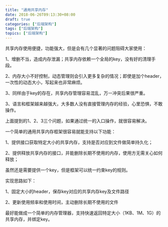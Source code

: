 ```yaml
---
title: "通用共享内存"
date: 2018-06-26T09:13:30+08:00
draft: true
categories: ["后端架构"]
tags: ["后端架构"]
topics: ["后端架构"]
---
```



共享内存使用便捷，功能强大，但是会有几个显著的问题阻碍大家使用：

1、增删不当，造成内存泄漏；共享内存依赖一个全局的key，没有好的清理手段。

2、内存大小不好控制，动态管理则会引入更多复杂的情况；即使是加个header，一次性的动态大小，写起来也非常麻烦。

3、同样由于key的存在，共享内存管理容易混乱，万一冲突后果很严重。

3、语言和框架越来越强大，大多数人没有直接管理内存的经验，心里恐惧，不敢操作。

<!--more-->

上面提到的1、2、3三个问题，如果通过统一的入口操作，就很容易解决。

一个简单的通用共享内存框架很容易就能支持以下功能：

1、提供接口获取特定大小的共享内存，支持是否对应到文件做简单持久化；

2、提供释放共享内存的接口，并能删除长期不使用的内存，使用方无需关心如何释放；

虽然还是需要提供一个key，但是框架可以统一约束key的规则。

实现思路如下：

1、固定大小的header，保存key对应的共享内存key及文件路径

2、更新使用频率和使用时间，主动删除长期不使用的文件

 
最好能做成一个简单的内存管理器，支持快速返回特定大小（1KB、1M、1G）的共享内存，并绑定key。
